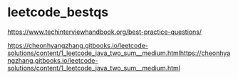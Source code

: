 # leetcode_bestqs
https://www.techinterviewhandbook.org/best-practice-questions/

<LeftMouse>https://cheonhyangzhang.gitbooks.io/leetcode-solutions/content/1_leetcode_java_two_sum__medium.htmlhttps://cheonhyangzhang.gitbooks.io/leetcode-solutions/content/1_leetcode_java_two_sum__medium.html
